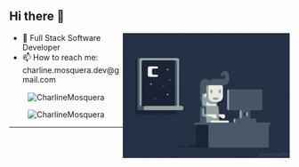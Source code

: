 <section>
<h2>Hi there 👋</h2>
<img align="right" alt="GIF" src="https://raw.githubusercontent.com/devSouvik/devSouvik/master/1.gif" width="300"/>
<ul>
<li>🌱 Full Stack Software Developer</li>
<li>📫 How to reach me: charline.mosquera.dev@gmail.com</li>
</ul>
</section>

<section>
	<p align="center">
		<img align="center" src="https://github-readme-stats.vercel.app/api/top-langs/?username=CharlineMosquera&layout=compact&theme=codeSTACKr" alt="CharlineMosquera" />
	</p>
	<p align="center">
		<img src="https://komarev.com/ghpvc/?username=CharlineMosquera&label=Profile%20views&color=0e75b6&style=flat" alt="CharlineMosquera" />
	</p>
	<hr>
</section>
